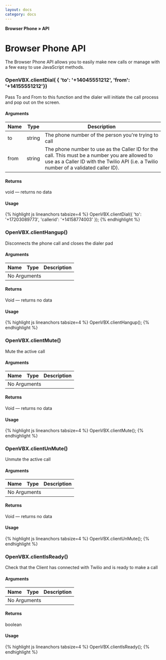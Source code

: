 ```yaml
---
layout: docs
category: docs
---
```


**Browser Phone &raquo; API**

# Browser Phone API #

The Browser Phone API allows you to easily make new calls or manage with a few easy to use JavaScript methods.



### OpenVBX.clientDial( { 'to': '+14045551212', 'from': '+14155551212'}) ###
Pass To and From to this function and the dialer will initiate the call process and pop out on the screen.

#### Arguments ####

<table class="parameters">
<thead>
    <tr>
        <th class="col-1">Name</th>
        <th class="col-2">Type</th>
        <th class="col-3">Description</th>
    </tr>
</thead>
<tbody>
    <tr>
        <td>to</td>
        <td>string</td>
        <td>The phone number of the person you're trying to call</td>
    </tr>
    <tr>
        <td>from</td>
        <td>string</td>
        <td>The phone number to use as the Caller ID for the call.  This must be a number you are allowed to use as a Caller ID with the Twilio API (i.e. a Twilio number of a validated caller ID).</td>
    </tr>
</tbody>
</table>

#### Returns ####
void &mdash; returns no data

#### Usage ####

{% highlight js lineanchors tabsize=4 %}
OpenVBX.clientDial({
  'to': '+17203089773',
  'callerid': '+14158774003'
});
{% endhighlight %}



### OpenVBX.clientHangup() ###

Disconnects the phone call and closes the dialer pad

#### Arguments ####

<table class="parameters">
<thead>
    <tr>
        <th class="col-1">Name</th>
        <th class="col-2">Type</th>
        <th class="col-3">Description</th>
    </tr>
</thead>
<tbody>
    <tr>
		<td colspan="3">No Arguments</td>
	</tr>
</tbody>
</table>

#### Returns ####

Void &mdash; returns no data

#### Usage ####

{% highlight js lineanchors tabsize=4 %}
OpenVBX.clientHangup();
{% endhighlight %}


### OpenVBX.clientMute() ###

Mute the active call

#### Arguments ####

<table class="parameters">
<thead>
    <tr>
        <th class="col-1">Name</th>
        <th class="col-2">Type</th>
        <th class="col-3">Description</th>
    </tr>
</thead>
<tbody>
    <tr>
		<td colspan="3">No Arguments</td>
	</tr>
</tbody>
</table>

#### Returns ####

Void &mdash; returns no data

#### Usage ####

{% highlight js lineanchors tabsize=4 %}
OpenVBX.clientMute();
{% endhighlight %}


### OpenVBX.clientUnMute() ###

Unmute the active call

#### Arguments ####

<table class="parameters">
<thead>
    <tr>
        <th class="col-1">Name</th>
        <th class="col-2">Type</th>
        <th class="col-3">Description</th>
    </tr>
</thead>
<tbody>
    <tr>
		<td colspan="3">No Arguments</td>
	</tr>
</tbody>
</table>

#### Returns ####

Void &mdash; returns no data

#### Usage ####

{% highlight js lineanchors tabsize=4 %}
OpenVBX.clientUnMute();
{% endhighlight %}


### OpenVBX.clientIsReady() ###

Check that the Client has connected with Twilio and is ready to make a call

#### Arguments ####

<table class="parameters">
<thead>
    <tr>
        <th class="col-1">Name</th>
        <th class="col-2">Type</th>
        <th class="col-3">Description</th>
    </tr>
</thead>
<tbody>
    <tr>
		<td colspan="3">No Arguments</td>
	</tr>
</tbody>
</table>

#### Returns ####

boolean

#### Usage ####

{% highlight js lineanchors tabsize=4 %}
OpenVBX.clientIsReady();
{% endhighlight %}

